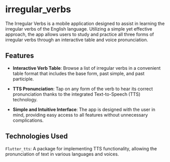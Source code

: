 # irregular_verbs

The Irregular Verbs is a mobile application designed to assist in learning the irregular verbs of the English language. Utilizing a simple yet effective approach, the app allows users to study and practice all three forms of irregular verbs through an interactive table and voice pronunciation.

## Features

- **Interactive Verb Table**: Browse a list of irregular verbs in a convenient table format that includes the base form, past simple, and past participle.

- **TTS Pronunciation**: Tap on any form of the verb to hear its correct pronunciation thanks to the integrated Text-to-Speech (TTS) technology.

- **Simple and Intuitive Interface**: The app is designed with the user in mind, providing easy access to all features without unnecessary complications.


## Technologies Used

`Flutter_tts`: A package for implementing TTS functionality, allowing the pronunciation of text in various languages and voices.

